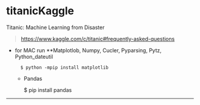 # titanicKaggle
Titanic: Machine Learning from Disaster
> https://www.kaggle.com/c/titanic#frequently-asked-questions
* for MAC run 
    **Matplotlob, Numpy, Cucler, Pyparsing, Pytz, Python_dateutil
    
        $ python -mpip install matplotlib
    * Pandas
        
        $ pip install pandas
        
------------------------

